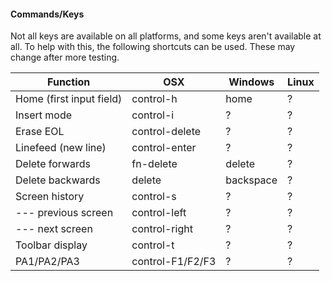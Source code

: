 #### Commands/Keys
Not all keys are available on all platforms, and some keys aren't available at all. To help with this, the following shortcuts can be used. These may change after more testing.

| Function                  | OSX             | Windows         | Linux           |
|---------------------------|-----------------|-----------------|-----------------|
|Home (first input field)   | control-h       | home            | ?               |
|Insert mode                | control-i       | ?               | ?               |
|Erase EOL                  | control-delete  | ?               | ?               |
|Linefeed (new line)        | control-enter   | ?               | ?               |
|Delete forwards            | fn-delete       | delete          | ?               | 
|Delete backwards           | delete          | backspace       | ?               | 
|Screen history             | control-s       | ?               | ?               | 
|  --- previous screen      | control-left    | ?               | ?               |
|  --- next screen          | control-right   | ?               | ?               |
|Toolbar display            | control-t       | ?               | ?               |
|PA1/PA2/PA3                | control-F1/F2/F3| ?               | ?               |
